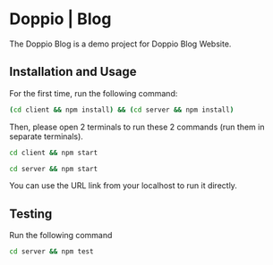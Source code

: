 # Doppio | Blog

The Doppio Blog is a demo project for Doppio Blog Website.

## Installation and Usage

For the first time, run the following command:

```bash
(cd client && npm install) && (cd server && npm install)
```

Then, please open 2 terminals to run these 2 commands (run them in separate terminals).

```bash
cd client && npm start
```

```bash
cd server && npm start
```

You can use the URL link from your localhost to run it directly.

## Testing

Run the following command

```bash
cd server && npm test
```
